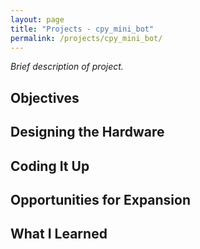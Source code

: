```yaml
---
layout: page
title: "Projects - cpy_mini_bot"
permalink: /projects/cpy_mini_bot/
---
```


_Brief description of project._

## Objectives

## Designing the Hardware

## Coding It Up

## Opportunities for Expansion

## What I Learned

